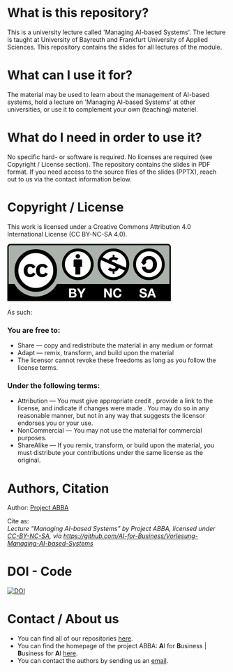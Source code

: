 # What is this repository?
This is a university lecture called 'Managing AI-based Systems'. The lecture is taught at University of Bayreuth and Frankfurt University of Applied Sciences. This repository contains the slides for all lectures of the module. 

# What can I use it for?
The material may be used to learn about the management of AI-based systems, hold a lecture on 'Managing AI-based Systems' at other universities, or use it to complement your own (teaching) materiel.

# What do I need in order to use it?
No specific hard- or software is required. No licenses are required (see Copyright / License section).
The repository contains the slides in PDF format. If you need access to the source files of the slides (PPTX), reach out to us via the contact information below.

# Copyright / License
This work is licensed under a Creative Commons Attribution 4.0 International License (CC BY-NC-SA 4.0).

![](CC-BY-NC-SA.jpg)

As such:

### You are free to:
* Share — copy and redistribute the material in any medium or format
* Adapt — remix, transform, and build upon the material
* The licensor cannot revoke these freedoms as long as you follow the license terms.

### Under the following terms:
* Attribution — You must give appropriate credit , provide a link to the license, and indicate if changes were made . You may do so in any reasonable manner, but not in any way that suggests the licensor endorses you or your use.
* NonCommercial — You may not use the material for commercial purposes.
* ShareAlike — If you remix, transform, or build upon the material, you must distribute your contributions under the same license as the original.

# Authors, Citation
Author: [Project ABBA](https://abba-project.de/about-us/)

Cite as:\
*Lecture "Managing AI-based Systems" by Project ABBA, licensed under
[CC-BY-NC-SA](https://creativecommons.org/licenses/by-nc-sa/4.0/legalcode.txt),
via https://github.com/AI-for-Business/Vorlesung-Managing-AI-based-Systems*

# DOI - Code
[![DOI](https://zenodo.org/badge/DOI/10.5281/zenodo.15649976.svg)](https://doi.org/10.5281/zenodo.15649976)

# Contact / About us
* You can find all of our repositories [here](https://github.com/orgs/AI-for-Business/repositories).
* You can find the homepage of the project ABBA: **A**I for **B**usiness | **B**usiness for **A**I
[here](https://abba-project.de/).
* You can contact the authors by sending us an [email](mailto:abba-services@fim-rc.de).
